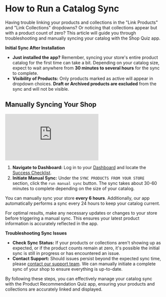 # How to Run a Catalog Sync

Having trouble linking your products and collections in the "Link Products" and "Link Collections" dropdowns? Or noticing that collections appear but with a product count of zero? This article will guide you through troubleshooting and manually syncing your catalog with the Shop Quiz app.

**Initial Sync After Installation**

- **Just installed the app?** Remember, syncing your store's entire product catalog for the first time can take a bit. Depending on your catalog size, expect to wait anywhere from **30 minutes to several hours** for the sync to complete.
- **Visibility of Products:** Only products marked as active will appear in dropdown choices. **Draft or Archived products are excluded** from the sync and will not be visible.

## Manually Syncing Your Shop

<div class="videoWrapper">
<iframe src="https://www.youtube.com/embed/i-CHRHuRcAs" frameborder="0" allow="accelerometer; autoplay; clipboard-write; encrypted-media; gyroscope; picture-in-picture" allowfullscreen></iframe>
</div>

1. **Navigate to Dashboard:** Log in to your [Dashboard](https://docs.revenuehunt.com/reference/dashboard/) and locate the [Success Checklist](https://docs.revenuehunt.com/reference/dashboard/#success-checklist).
2. **Initiate Manual Sync:** Under the `SYNC PRODUCTS FROM YOUR STORE` section, click the `run manual sync` button. The sync takes about 30-60 minutes to complete depending on the size of your catalog.

You can manually sync your store **every 6 hours**. Additionally, our app automatically performs a sync every 24 hours to keep your catalog current.

For optimal results, make any necessary updates or changes to your store before triggering a manual sync. This ensures your latest product information is accurately reflected in the app.

**Troubleshooting Sync Issues**

- **Check Sync Status:** If your products or collections aren't showing up as expected, or if the product counts remain at zero, it's possible the initial sync is still in progress or has encountered an issue.
- **Contact Support:** Should issues persist beyond the expected sync time, please [contact our support team](https://revenuehunt.com/contact/). We can manually initiate a complete sync of your shop to ensure everything is up-to-date.

By following these steps, you can effectively manage your catalog sync with the Product Recommendation Quiz app, ensuring your products and collections are accurately linked and displayed.